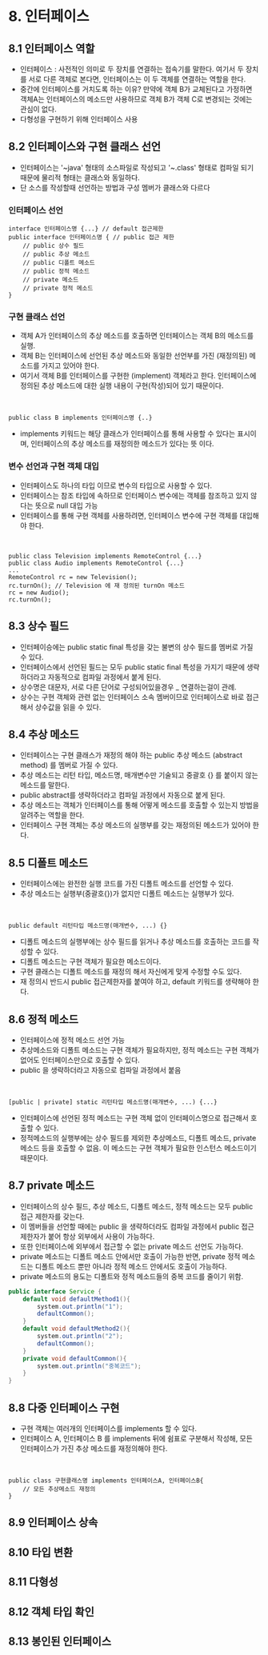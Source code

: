 # 8. 인터페이스

## 8.1 인터페이스 역할

- 인터페이스 : 사전적인 의미로 두 장치를 연결하는 접속기를 말한다. 여기서 두 장치를 서로 다른 객체로 본다면, 인터페이스는 이 두 객체를 연결하는 역할을 한다.
- 중간에 인터페이스를 거치도록 하는 이유? 만약에 객체 B가 교체된다고 가정하면 객체A는 인터페이스의 메소드만 사용하므로 객체 B가 객체 C로 변경되는 것에는 관심이 없다.
- 다형성을 구현하기 위해 인터페이스 사용

## 8.2 인터페이스와 구현 클래스 선언

- 인터페이스는 '~java' 형태의 소스파일로 작성되고 '~.class' 형태로 컴파일 되기 때문에 물리적 형태는 클래스와 동일하다. 
- 단 소스를 작성할때 선언하는 방법과 구성 멤버가 클래스와 다르다

### 인터페이스 선언

    interface 인터페이스명 {...} // default 접근제한
    public interface 인터페이스명 { // public 접근 제한
        // public 상수 필드
        // public 추상 메소드
        // public 디폴트 메소드
        // public 정적 메소드
        // private 메소드
        // private 정적 메소드
    }

### 구현 클래스 선언

- 객체 A가 인터페이스의 추상 메소드를 호출하면 인터페이스는 객체 B의 메소드를 실행. 
- 객체 B는 인터페이스에 선언된 추상 메소드와 동일한 선언부를 가진 (재정의된) 메소드를 가지고 있어야 한다.
- 여기서 객체 B를 인터페이스를 구현한 (implement) 객체라고 한다. 인터페이스에 정의된 추상 메소드에 대한 실행 내용이 구현(작성)되어 있기 때문이다.

<br>

    public class B implements 인터페이스명 {..}

- implements 키워드는 해당 클래스가 인터페이스를 통해 사용할 수 있다는 표시이며, 인터페이스의 추상 메소드를 재정의한 메소드가 있다는 뜻 이다.

### 변수 선언과 구현 객체 대입

- 인터페이스도 하나의 타입 이므로 변수의 타입으로 사용할 수 있다. 
- 인터페이스는 참조 타입에 속하므로 인터페이스 변수에는 객체를 참조하고 있지 않다는 뜻으로 null 대입 가능
- 인터페이스를 통해 구현 객체를 사용하려면, 인터페이스 변수에 구현 객체를 대입해야 한다.


<br>

    public class Television implements RemoteControl {...}
    public class Audio implements RemoteControl {...}
    ...
    RemoteControl rc = new Television();    
    rc.turnOn(); // Television 에 재 정의된 turnOn 메소드
    rc = new Audio();
    rc.turnOn();


## 8.3 상수 필드

- 인터페이승에는 public static final 특성을 갖는 불변의 상수 필드를 멤버로 가질 수 있다.
- 인터페이스에서 선언된 필드는 모두 public static final 특성을 가지기 때문에 생략하더라고 자동적으로 컴파일 과정에서 붙게 된다.
- 상수명은 대문자, 서로 다른 단어로 구성되어있을경우 _ 연결하는걸이 관례.
- 상수는 구현 객체와 관련 없는 인터페이스 소속 멤버이므로 인터페이스로 바로 접근해서 상수값을 읽을 수 있다.


## 8.4 추상 메소드

- 인터페이스는 구현 클래스가 재정의 해야 하는 public 추상 메소드 (abstract method) 를 멤버로 가질 수 있다.
- 추상 메소드는 리턴 타입, 메소드명, 매개변수만 기술되고 중괄호 {} 를 붙이지 않는 메소드를 말한다.
- public abstract를 생략하더라고 컴파일 과정에서 자동으로 붙게 된다.
- 추상 메소드는 객체가 인터페이스를 통해 어떻게 메소드를 호출할 수 있는지 방법을 알려주는 역할을 한다.
- 인터페이스 구현 객체는 추상 메소드의 실행부를 갖는 재정의된 메소드가 있어야 한다.

## 8.5 디폴트 메소드

- 인터페이스에는 완전한 실행 코드를 가진 디폴트 메소드를 선언할 수 있다.
- 추상 메소드는 실행부(중괄호{})가 없지만 디폴트 메소드는 실행부가 있다.

<br>

    public default 리턴타입 메소드명(매개변수, ...) {}

- 디폴트 메소드의 실행부에는 상수 필드를 읽거나 추상 메소드를 호출하는 코드를 작성할 수 있다. 
- 디폴트 메소드는 구현 객체가 필요한 메소드이다. 
- 구현 클래스는 디폴트 메소드를 재정의 해서 자신에게 맞게 수정할 수도 있다.
- 재 정의시 반드시 public 접근제한자를 붙여야 하고, default 키워드를 생략해야 한다.

## 8.6 정적 메소드

- 인터페이스에 정적 메소드 선언 가능
- 추상메소드와 디폴트 메소드는 구현 객체가 필요하지만, 정적 메소드는 구현 객체가 없어도 인터페이스만으로 호출할 수 있다.
- public 을 생략하더라고 자동으로 컴파일 과정에서 붙음

<br>

    [public | private] static 리턴타입 메소드명(매개변수, ...) {...}

- 인터페이스에 선언된 정적 메소드는 구현 객체 없이 인터페이스명으로 접근해서 호출할 수 있다.
- 정적메소드의 실행부에는 상수 필드를 제외한 추상메소드, 디폴트 메소드, private 메소드 등을 호출할 수 없음. 이 메소드는 구현 객체가 필요한 인스턴스 메소드이기 때문이다.

## 8.7 private 메소드

- 인터페이스의 상수 필드, 추상 메소드, 디폴트 메소드, 정적 메소드는 모두 public 접근 제한자를 갖는다.
- 이 멤버들을 선언할 때에는 public 을 생략하더라도 컴파일 과정에서 public 접근 제한자가 붙어 항상 외부에서 사용이 가능하다.
- 또한 인터페이스에 외부에서 접근할 수 없는 private 메소드 선언도 가능하다.
- private 메소드는 디폴트 메소드 안에서만 호출이 가능한 반면, private 정적 메소드는 디폴트 메소드 뿐만 아니라 정적 메소드 안에서도 호출이 가능하다.
- private 메소드의 용도는 디폴트와 정적 메소드들의 중복 코드를 줄이기 위함.

```java
public interface Service {
    default void defaultMethod1(){
        system.out.println("1");
        defaultCommon();
    }
    default void defaultMethod2(){
        system.out.println("2");
        defaultCommon();
    }
    private void defaultCommon(){
        system.out.println("중복코드");
    }
}
```

## 8.8 다중 인터페이스 구현

- 구현 객체는 여러개의 인터페이스를 implements 할 수 있다.
- 인터페이스 A, 인터페이스 B 를 implements 뒤에 쉼표로 구분해서 작성해, 모든 인터페이스가 가진 추상 메소드를 재정의해야 한다.

<br>

    public class 구현클래스명 implements 인터페이스A, 인터페이스B{
        // 모든 추상메소드 재정의
    } 


## 8.9 인터페이스 상속
## 8.10 타입 변환
## 8.11 다형성
## 8.12 객체 타입 확인
## 8.13 봉인된 인터페이스
